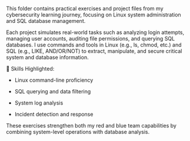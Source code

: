 This folder contains practical exercises and project files from my cybersecurity learning journey, focusing on Linux system administration and SQL database management.

Each project simulates real-world tasks such as analyzing login attempts, managing user accounts, auditing file permissions, and querying SQL databases. I use commands and tools in Linux (e.g., ls, chmod, etc.) and SQL (e.g., LIKE, AND/OR/NOT) to extract, manipulate, and secure critical system and database information.

📌 Skills Highlighted:

- Linux command-line proficiency

- SQL querying and data filtering

- System log analysis

- Incident detection and response

These exercises strengthen both my red and blue team capabilities by combining system-level operations with database analysis.
